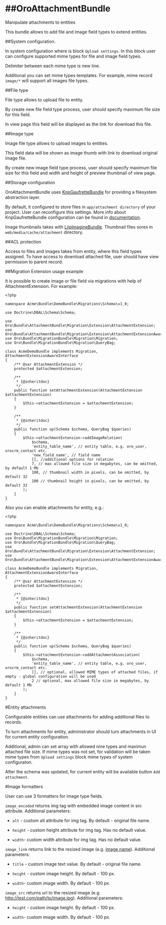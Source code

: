 ##OroAttachmentBundle
===================

Manipulate attachments to entities

This bundle allows to add file and image field types to extend entities.

##System configuration.

In system configuration where is block `Upload settings`. In this block user can configure supported mime types for file and image field types.

Delimiter between each mime type is new line.

Additional you can set mime types templates. For example, mime record `image/*` will support all images file types.

##File type

File type allows to upload file to entity. 

By create new file field type process, user should specify maximum file size for this field.

In view page this field will be displayed as the link for download this file.

##Image type

Image file type allows to upload images to entities.

This field data will be shown as image thumb with link to download original image file.

By create new image field type process, user should specify maximum file size for this field and width and height of preview thumbnail of view page.

##Storage configuration

OroAttachmentBundle uses [KnpGaufretteBundle](https://github.com/KnpLabs/KnpGaufretteBundle) for providing a filesystem abstraction layer.

By default, it configured to store files in `app/attachment directory` of your project. User can reconfigure this settings. More info about KnpGaufretteBundle configuration can be found in [documentation](https://github.com/KnpLabs/KnpGaufretteBundle/blob/master/README.markdown).

Image thumbnails takes with [LiipImagineBundle](https://github.com/liip/LiipImagineBundle). Thumbnail files sores in `web/media/cache/attachment` directory.

##ACL protection

Access to files and images takes from entity, where this field types assigned. To have access to download attached file, user should have view permission to parent record.


##Migration Extension usage example

It is possible to create image or file field via migrations with help of AttachmentExtension. For example:

```
<?php

namespace Acme\Bundle\DemoBundle\Migrations\Schema\v1_0;

use Doctrine\DBAL\Schema\Schema;

use Oro\Bundle\AttachmentBundle\Migration\Extension\AttachmentExtension;
use Oro\Bundle\AttachmentBundle\Migration\Extension\AttachmentExtensionAwareInterface;
use Oro\Bundle\MigrationBundle\Migration\Migration;
use Oro\Bundle\MigrationBundle\Migration\QueryBag;

class AcmeDemoBundle implements Migration, AttachmentExtensionAwareInterface
{
    /** @var AttachmentExtension */
    protected $attachmentExtension;

    /**
     * {@inheritdoc}
     */
    public function setAttachmentExtension(AttachmentExtension $attachmentExtension)
    {
        $this->attachmentExtension = $attachmentExtension;
    }

    /**
     * {@inheritdoc}
     */
    public function up(Schema $schema, QueryBag $queries)
    {
        $this->attachmentExtension->addImageRelation(
            $schema,
            'entity_table_name', // entity table, e.g. oro_user, orocrm_contact etc.
            'new_field_name', // field name
            [], //additional options for relation
            7, // max allowed file size in megabytes, can be omitted, by default 1 Mb
            100, // thumbnail width in pixels, can be omitted, by default 32
            100 // thumbnail height in pixels, can be omitted, by default 32
        );
    }
}

```

Also you can enable attachments for entity, e.g.:

```
<?php

namespace Acme\Bundle\DemoBundle\Migrations\Schema\v1_0;

use Doctrine\DBAL\Schema\Schema;
use Oro\Bundle\MigrationBundle\Migration\Migration;
use Oro\Bundle\MigrationBundle\Migration\QueryBag;
use Oro\Bundle\AttachmentBundle\Migration\Extension\AttachmentExtension;
use Oro\Bundle\AttachmentBundle\Migration\Extension\AttachmentExtensionAwareInterface;

class AcmeDemoBundle implements Migration, AttachmentExtensionAwareInterface
{
    /** @var AttachmentExtension */
    protected $attachmentExtension;

    /**
     * {@inheritdoc}
     */
    public function setAttachmentExtension(AttachmentExtension $attachmentExtension)
    {
        $this->attachmentExtension = $attachmentExtension;
    }

    /**
     * {@inheritdoc}
     */
    public function up(Schema $schema, QueryBag $queries)
    {
        $this->attachmentExtension->addAttachmentAssociation(
            $schema,
            'entity_table_name', // entity table, e.g. oro_user, orocrm_contact etc.
            [], // optional, allowed MIME types of attached files, if empty - global configuration will be used
            2 // optional, max allowed file size in megabytes, by default 1 Mb
        );
    }
}
```

#Entity attachments

Configurable entities can use attachments for adding additional files to records.

To turn attachments for entity, administrator should turn attachments in UI for current entity configuration.

Additional, admin can set array with allowed nine types and maximun attached file size. If mime types was not set, for validation will be taken mime types from `Upload settings` block mime types of system configuraton.

After the schema was updated, for current entity will be available button `Add attachment`.

#Image formatters

User can use 3 formatters for image type fields.

`image_encoded` returns img tag with embedded image content in src attribute. Additional parameters:

- `alt` - custom alt attribute for img tag. By default - original file name.

- `height` - custom height attribute for img tag. Has no default value.

- `width`- custom width attribute for img tag. Has no default value.

`image_link` returns link to the resized image (e.g. <a href='http://test.com/path/to/image.jpg'>image name</a>). Additional parameters:

- `title` - custom image text value. By default - original file name.

- `height` - custom image height. By default - 100 px.

- `width`- custom image width. By default - 100 px.

`image_src` returns url to the resized image (e.g. http://test.com/path/to/image.jpg). Additional parameters:

- `height` - custom image height. By default - 100 px.

- `width`- custom image width. By default - 100 px.